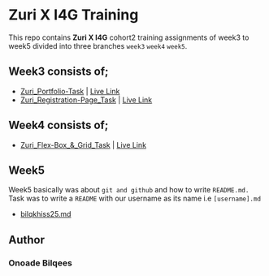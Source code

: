 # Zuri X I4G Training 

This repo contains **Zuri X I4G** cohort2 training assignments of week3 to week5 divided into three branches ``week3`` ``week4`` ``week5``.

## Week3 consists of;
- [Zuri_Portfolio-Task](https://github.com/Bilqkhiss25/zuri-assignment-/tree/Week3/portfolio) | [Live Link](https://portfolio..repl.co/)
- [Zuri_Registration-Page_Task](https://github.com/Bilqkhiss25/zuri-assignment-/tree/Week3/form) | [Live Link](https://loginpage-for-zuri.bilqkhiss25.repl.co)

## Week4 consists of;
- [Zuri_Flex-Box_&_Grid_Task](https://github.com/Bilqkhiss25/zuri-assignment-/tree/Week4/flexbox) | [Live Link](https://flexbox-task.bilqkhiss25.repl.co)

## Week5 
Week5 basically was about ```git and github``` and how to write ```README.md.``` Task was to write a ```README``` with our username as its name i.e ```[username].md```
- [bilqkhiss25.md](https://github.com/Bilqkhiss25/Bilqkhiss25)

## Author
### Onoade Bilqees